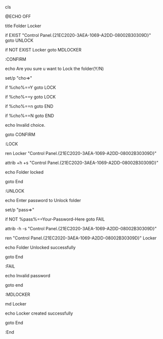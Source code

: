 cls

@ECHO OFF

title Folder Locker

if EXIST "Control Panel.{21EC2020-3AEA-1069-A2DD-08002B30309D}" goto UNLOCK

if NOT EXIST Locker goto MDLOCKER

:CONFIRM

echo Are you sure u want to Lock the folder(Y/N)

set/p "cho=>"

if %cho%==Y goto LOCK

if %cho%==y goto LOCK

if %cho%==n goto END

if %cho%==N goto END

echo Invalid choice.

goto CONFIRM

:LOCK

ren Locker "Control Panel.{21EC2020-3AEA-1069-A2DD-08002B30309D}"

attrib +h +s "Control Panel.{21EC2020-3AEA-1069-A2DD-08002B30309D}"

echo Folder locked

goto End

:UNLOCK

echo Enter password to Unlock folder

set/p "pass=>"

if NOT %pass%==Your-Password-Here goto FAIL

attrib -h -s "Control Panel.{21EC2020-3AEA-1069-A2DD-08002B30309D}"

ren "Control Panel.{21EC2020-3AEA-1069-A2DD-08002B30309D}" Locker

echo Folder Unlocked successfully

goto End

:FAIL

echo Invalid password

goto end

:MDLOCKER

md Locker

echo Locker created successfully

goto End

:End
